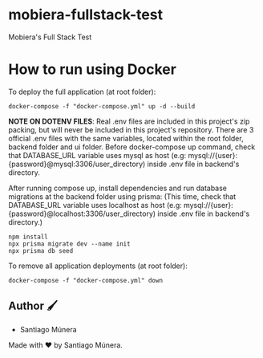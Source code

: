 # mobiera-fullstack-test
Mobiera's Full Stack Test

# How to run using Docker 

To deploy the full application (at root folder):

    docker-compose -f "docker-compose.yml" up -d --build

**NOTE ON DOTENV FILES**: Real .env files are included in this project's zip packing, but will never be included in this project's repository. There are 3 official .env files with the same variables, located within the root folder, backend folder and ui folder. Before docker-compose up command, check that DATABASE_URL variable uses mysql as host (e.g: mysql://{user}:{password}@mysql:3306/user_directory) inside .env file in backend's directory.

After running compose up, install dependencies and run database migrations at the backend folder using prisma:
(This time, check that DATABASE_URL variable uses localhost as host (e.g: mysql://{user}:{password}@localhost:3306/user_directory) inside .env file in backend's directory.)

    npm install
    npx prisma migrate dev --name init
    npx prisma db seed

To remove all application deployments (at root folder): 

    docker-compose -f "docker-compose.yml" down


## Author 🖌️

- Santiago Múnera

Made with ❤️ by Santiago Múnera.